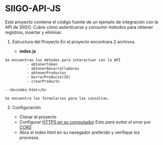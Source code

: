 # SIIGO-API-JS
Este proyecto contiene el código fuente de un ejemplo de integración con la API de SIIGO. Cubre cómo autenticarse y consumir métodos para obtener registros, insertar y eliminar.

1. Estructura del Proyecto
En el proyecto encontrara 2 archivos.
  
    - <b>index.js</b>
```
Se encuentran los métodos para interactuar con la API
          - obtenerToken
          - obtenerDesarrolladores
          - obtenerProductos
          - borrarProducto(ID)    
          - crearProducto    
```
    
    - <b>index.html</b>
```
Se encuentra los formularios para las consultas.
```

2. Configuración

    - Clonar el proyecto
    - Configurar <a href="https://medium.freecodecamp.org/how-to-get-https-working-on-your-local-development-environment-in-5-minutes-7af615770eec">HTTPS en su computador</a> *Esto para evitar el error por <a href="https://developer.mozilla.org/es/docs/Web/HTTP/Access_control_CORS">CORS</a>*
    - Abra el index.html en su navegador preferido y verifique los procesos.
